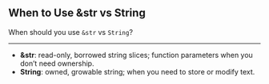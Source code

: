 ## When to Use \&str vs String

When should you use `&str` vs `String`?

---

* **&str**: read-only, borrowed string slices; function parameters when you don’t need ownership.
* **String**: owned, growable string; when you need to store or modify text.

